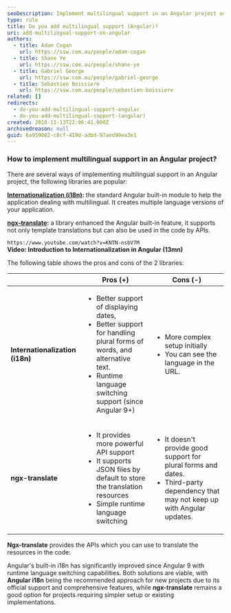 ```yaml
---
seoDescription: Implement multilingual support in an Angular project using Internationalization (i18n), ngx-translate, or angular-gettext, each with its pros and cons
type: rule
title: Do you add multilingual support (Angular)?
uri: add-multilingual-support-on-angular
authors:
  - title: Adam Cogan
    url: https://ssw.com.au/people/adam-cogan
  - title: Shane Ye
    url: https://ssw.com.au/people/shane-ye
  - title: Gabriel George
    url: https://ssw.com.au/people/gabriel-george
  - title: Sebastien Boissiere
    url: https://ssw.com.au/people/sebastien-boissiere
related: []
redirects:
  - do-you-add-multilingual-support-angular
  - do-you-add-multilingual-support-(angular)
created: 2018-11-13T22:06:41.000Z
archivedreason: null
guid: 6a959062-c8cf-419d-adbd-97aed99ea3e1
---
```


### How to implement multilingual support in an Angular project?

There are several ways of implementing multilingual support in an Angular project, the following libraries are popular:

**[Internationalization (i18n)](https://angular.dev/guide/i18n):** the standard Angular built-in module to help the application dealing with multilingual. It creates multiple language versions of your application.

**[ngx-translate](https://github.com/ngx-translate/core):** a library enhanced the Angular built-in feature, it supports not only template translations but can also be used in the code by APIs.

`https://www.youtube.com/watch?v=KNTN-nsbV7M`  
**Video: Introduction to Internationalization in Angular (13mn)**

The following table shows the pros and cons of the 2 libraries:

|                                     | **Pros (+)**                                                                                                                                       | **Cons (-)**                                                                                                                                                                                                                                                                                                                                                                                                                                         |
| ----------------------------------- | -------------------------------------------------------------------------------------------------------------------------------------------------- | ---------------------------------------------------------------------------------------------------------------------------------------------------------------------------------------------------------------------------------------------------------------------------------------------------------------------------------------------------------------------------------------------------------------------------------------------------- |
| **Internationalization** **(i18n)** | <ul class="p3"><li>Better support of displaying dates,</li><li>Better support for handling plural forms of words, and alternative text. </li><li>Runtime language switching support (since Angular 9+)</li></ul> | <ul class="ul1"><li class="li2">More complex setup initially</li><li class="li2">You can see the language in the URL.</li></ul>  |
| **ngx-translate**                   | <ul><li>It provides more powerful API support</li><li>It supports JSON files by default to store the translation resources</li><li>Simple runtime language switching</li></ul>               | <ul class="ul1"><li class="li2">It doesn't provide good support for plural forms and dates.</li><li class="li2">Third-party dependency that may not keep up with Angular updates.</li></ul> |

**Ngx-translate** provides the APIs which you can use to translate the resources in the code:

Angular's built-in i18n has significantly improved since Angular 9 with runtime language switching capabilities. Both solutions are viable, with **Angular i18n** being the recommended approach for new projects due to its official support and comprehensive features, while **ngx-translate** remains a good option for projects requiring simpler setup or existing implementations.
